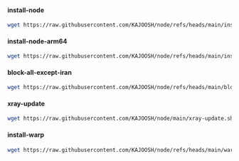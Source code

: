 #### install-node
```bash
wget https://raw.githubusercontent.com/KAJOOSH/node/refs/heads/main/install-node.sh && chmod +x install-node.sh && bash install-node.sh
```
#### install-node-arm64
```bash
wget https://raw.githubusercontent.com/KAJOOSH/node/refs/heads/main/install-node-arm64.sh && chmod +x install-node-arm64.sh && bash install-node-arm64.sh
```
#### block-all-except-iran
```bash
wget https://raw.githubusercontent.com/KAJOOSH/node/refs/heads/main/block-all-except-iran.sh && chmod +x block-all-except-iran.sh && bash block-all-except-iran.sh
```
#### xray-update
```bash
wget https://raw.githubusercontent.com/KAJOOSH/node/main/xray-update.sh && chmod +x xray-update.sh && bash xray-update.sh
```
#### install-warp
```bash
wget https://raw.githubusercontent.com/KAJOOSH/node/refs/heads/main/warp/install-warp.sh && chmod +x install-warp.sh && bash install-warp.sh
```
